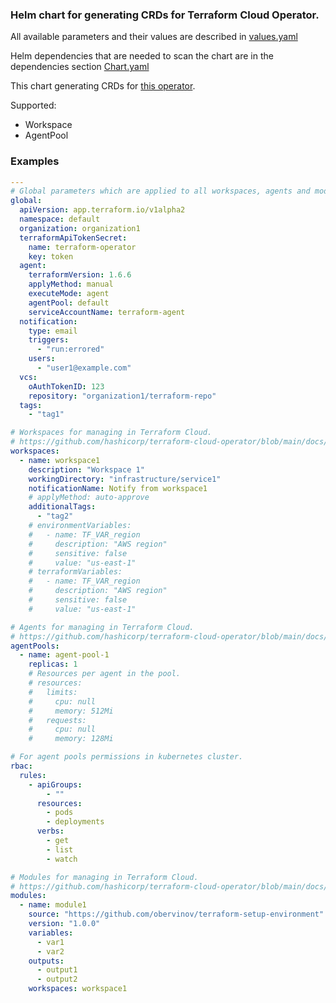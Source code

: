 ### Helm chart for generating CRDs for Terraform Cloud Operator.
All available parameters and their values are described in [values.yaml](values.yaml)

Helm dependencies that are needed to scan the chart are in the dependencies section [Chart.yaml](Chart.yaml)

This chart generating CRDs for [this operator](https://github.com/hashicorp/terraform-cloud-operator).

Supported:
- Workspace
- AgentPool


### Examples
```yaml
---
# Global parameters which are applied to all workspaces, agents and modules.
global:
  apiVersion: app.terraform.io/v1alpha2
  namespace: default
  organization: organization1
  terraformApiTokenSecret:
    name: terraform-operator
    key: token
  agent:
    terraformVersion: 1.6.6
    applyMethod: manual
    executeMode: agent
    agentPool: default
    serviceAccountName: terraform-agent
  notification:
    type: email
    triggers:
      - "run:errored"
    users:
      - "user1@example.com"
  vcs:
    oAuthTokenID: 123
    repository: "organization1/terraform-repo"
  tags:
    - "tag1"

# Workspaces for managing in Terraform Cloud.
# https://github.com/hashicorp/terraform-cloud-operator/blob/main/docs/workspace.md
workspaces:
  - name: workspace1
    description: "Workspace 1"
    workingDirectory: "infrastructure/service1"
    notificationName: Notify from workspace1
    # applyMethod: auto-approve
    additionalTags:
      - "tag2"
    # environmentVariables:
    #   - name: TF_VAR_region
    #     description: "AWS region"
    #     sensitive: false
    #     value: "us-east-1"
    # terraformVariables:
    #   - name: TF_VAR_region
    #     description: "AWS region"
    #     sensitive: false
    #     value: "us-east-1"

# Agents for managing in Terraform Cloud.
# https://github.com/hashicorp/terraform-cloud-operator/blob/main/docs/agentpool.md
agentPools:
  - name: agent-pool-1
    replicas: 1
    # Resources per agent in the pool.
    # resources:
    #   limits:
    #     cpu: null
    #     memory: 512Mi
    #   requests:
    #     cpu: null
    #     memory: 128Mi

# For agent pools permissions in kubernetes cluster.
rbac:
  rules:
    - apiGroups:
        - ""
      resources:
        - pods
        - deployments
      verbs:
        - get
        - list
        - watch

# Modules for managing in Terraform Cloud.
# https://github.com/hashicorp/terraform-cloud-operator/blob/main/docs/module.md
modules:
  - name: module1
    source: "https://github.com/obervinov/terraform-setup-environment"
    version: "1.0.0"
    variables:
      - var1
      - var2
    outputs:
      - output1
      - output2
    workspaces: workspace1

```
